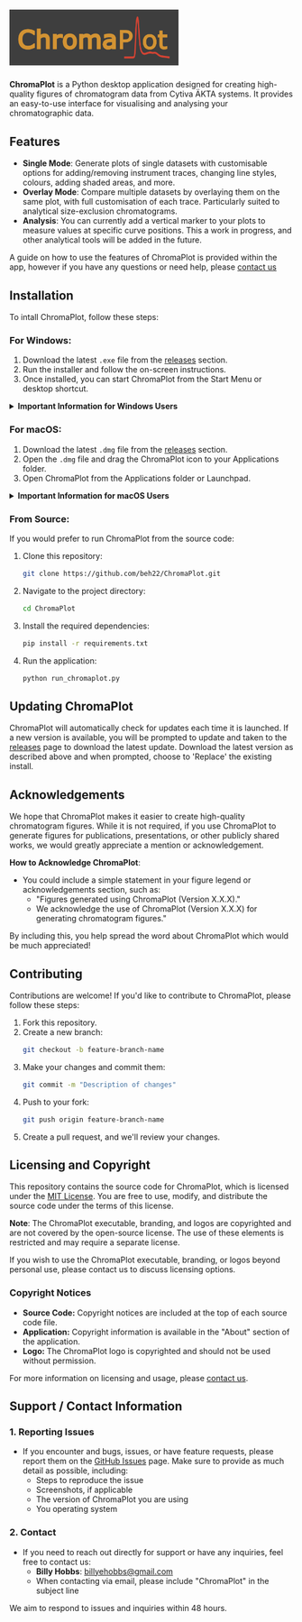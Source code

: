 # <img src="chromaplot/resources/cp_logo.png" alt="ChromaPlot logo" width="300" />

**ChromaPlot** is a Python desktop application designed for creating high-quality figures of chromatogram data from Cytiva ÄKTA systems. It provides an easy-to-use interface for visualising and analysing your chromatographic data.

## Features

- **Single Mode**: Generate plots of single datasets with customisable options for adding/removing instrument traces, changing line styles, colours, adding shaded areas, and more.
- **Overlay Mode**: Compare multiple datasets by overlaying them on the same plot, with full customisation of each trace. Particularly suited to analytical size-exclusion chromatograms.
- **Analysis**: You can currently add a vertical marker to your plots to measure values at specific curve positions. This a work in progress, and other analytical tools will be added in the future.

A guide on how to use the features of ChromaPlot is provided within the app, however if you have any questions or need help, please [contact us](#support--contact-information)

## Installation

To intall ChromaPlot, follow these steps:

### For Windows:

1. Download the latest `.exe` file from the [releases](https://github.com/beh22/ChromaPlot/releases) section.
2. Run the installer and follow the on-screen instructions.
3. Once installed, you can start ChromaPlot from the Start Menu or desktop shortcut.

<details>
   <summary><b>Important Information for Windows Users</b></summary>

ChromaPlot is provided as a pre-packaged desktop application for ease of use, allowing you to run the software without needing to install Python and the necessary dependencies on your system.

Because ChromaPlot is not signed with a code-signing certificate from a trusted Certificate Authority, you may encounter a Windows Defender SmartScreen warning when you try to run the application.

**To Open ChromaPlot on Windows:**

1. Download the installer or executable file from the repository.
2. Double-click the file to start the installation.
3. If you see a warning from Windows Defender SmartScreen, follow these steps:
   - Click on "More info" in the warning dialog.
   - Click the "Run anyway" button to proceed with the installation or to run the application.

**Disclaimer**: While we have taken steps to ensure that ChromaPlot is safe and secure, the app is not signed with a code-signing certificate. If you have any concerns about security, feel free to review the source code available in this repository or run from the source code as described below.

**Why This Happens**: Windows Defender SmartScreen is designed to protect users from potentially harmful software by warning them when running apps from unknown publishers. Obtaining a code-signing certificate to bypass this warning can be costly, which is why it hasn't been implemented for this project.

If you have any questions or encouter issues, please [contact us](#support--contact-information).

</details>

### For macOS:

1. Download the latest `.dmg` file from the [releases](https://github.com/beh22/ChromaPlot/releases) section.
2. Open the `.dmg` file and drag the ChromaPlot icon to your Applications folder.
3. Open ChromaPlot from the Applications folder or Launchpad.

<details>
   <summary><b>Important Information for macOS Users</b></summary>

Since ChromaPlot is not signed with an Apple-issued certificate, you may encounter a warning when attempting to open the application. This is because Apple cannot verify that the app is from a trusted developer.

**To Open ChromaPlot:**

1. After downloading the `.dmg` file, double-click it to open.
2. Drag the ChromaPlot app to your Applications folder.
3. Attempt to open the app by double-clicking it.
4. If you see a warning stating that the app is from an unidentified developer, follow these steps:
   - Go to **System Preferences** > **Security & Privacy** > **General**.
   - Click the "Open Anyway" button near the message about ChromaPlot.
   - Confirm that you want to open the app in the dialog box that appears.

**Disclaimer**: While we have taken steps to ensure that ChromaPlot is safe and secure, the app has not been officially notarized by Apple. If you have any concerns about security, feel free to review the source code available in this repository or run from the source code as described below.

**Why This Happens**: Apple's security system, Gatekeeper, protects users by ensuring that only apps from identified developers are installed without extra steps. To become an identified developer, a paid Apple Developer account is required, which is not feasible for every open-source project.

If you have any questions or encouter issues, please [contact us](#support--contact-information).

</details>

### From Source:

If you would prefer to run ChromaPlot from the source code:

1. Clone this repository:
   ```bash
   git clone https://github.com/beh22/ChromaPlot.git
   ```
2. Navigate to the project directory:
   ```bash
   cd ChromaPlot
   ```
3. Install the required dependencies:
   ```bash
   pip install -r requirements.txt
   ```
4. Run the application:
   ```bash
   python run_chromaplot.py
   ```

## Updating ChromaPlot

ChromaPlot will automatically check for updates each time it is launched. If a new version is available, you will be prompted to update and taken to the [releases](https://github.com/beh22/ChromaPlot/releases) page to download the latest update. Download the latest version as described above and when prompted, choose to 'Replace' the existing install.

## Acknowledgements

We hope that ChromaPlot makes it easier to create high-quality chromatogram figures. While it is not required, if you use ChromaPlot to generate figures for publications, presentations, or other publicly shared works, we would greatly appreciate a mention or acknowledgement.

**How to Acknowledge ChromaPlot**:

- You could include a simple statement in your figure legend or acknowledgements section, such as:
  - "Figures generated using ChromaPlot (Version X.X.X)."
  - We acknowledge the use of ChromaPlot (Version X.X.X) for generating chromatogram figures."

By including this, you help spread the word about ChromaPlot which would be much appreciated!

## Contributing

Contributions are welcome! If you'd like to contribute to ChromaPlot, please follow these steps:

1. Fork this repository.
2. Create a new branch:
   ```bash
   git checkout -b feature-branch-name
   ```
3. Make your changes and commit them:
   ```bash
   git commit -m "Description of changes"
   ```
4. Push to your fork:
   ```bash
   git push origin feature-branch-name
   ```
5. Create a pull request, and we'll review your changes.

## Licensing and Copyright

This repository contains the source code for ChromaPlot, which is licensed under the [MIT License](LICENSE). You are free to use, modify, and distribute the source code under the terms of this license.

**Note**: The ChromaPlot executable, branding, and logos are copyrighted and are not covered by the open-source license. The use of these elements is restricted and may require a separate license.

If you wish to use the ChromaPlot executable, branding, or logos beyond personal use, please contact us to discuss licensing options.

### Copyright Notices

- **Source Code:** Copyright notices are included at the top of each source code file.
- **Application:** Copyright information is available in the "About" section of the application.
- **Logo:** The ChromaPlot logo is copyrighted and should not be used without permission.

For more information on licensing and usage, please [contact us](#support--contact-information).

## Support / Contact Information

### 1. **Reporting Issues**

- If you encounter and bugs, issues, or have feature requests, please report them on the [GitHub Issues](https://github.com/beh22/ChromaPlot/issues) page. Make sure to provide as much detail as possible, including:
  - Steps to reproduce the issue
  - Screenshots, if applicable
  - The version of ChromaPlot you are using
  - You operating system

### 2. **Contact**

- If you need to reach out directly for support or have any inquiries, feel free to contact us:
  - **Billy Hobbs**: [billyehobbs@gmail.com](mailto:billyehobbs@gmail.com)
  - When contacting via email, please include "ChromaPlot" in the subject line

We aim to respond to issues and inquiries within 48 hours.

